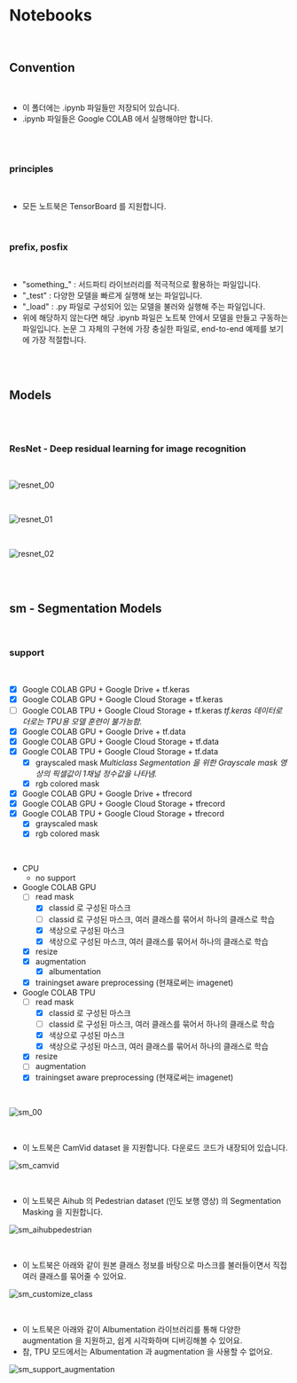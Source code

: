 # Notebooks

<br>

## Convention

<br>

- 이 폴더에는 .ipynb 파일들만 저장되어 있습니다.
- .ipynb 파일들은 Google COLAB 에서 실행해야만 합니다.

<br><br>

### principles

<br>

- 모든 노트북은 TensorBoard 를 지원합니다.

<br>

### prefix, posfix

<br>

- "something_" : 서드파티 라이브러리를 적극적으로 활용하는 파일입니다.
- "_test" : 다양한 모델을 빠르게 실행해 보는 파일입니다.
- "_load" : .py 파일로 구성되어 있는 모델을 불러와 실행해 주는 파일입니다.
- 위에 해당하지 않는다면 해당 .ipynb 파일은 노트북 안에서 모델을 만들고 구동하는 파일입니다. 논문 그 자체의 구현에 가장 충실한 파일로, end-to-end 예제를 보기에 가장 적절합니다.

<br><br>

## Models

<br><br>

### ResNet - Deep residual learning for image recognition

<br>

![resnet_00](https://github.com/ProtossDragoon/paper_implementation_and_testing_tf2/blob/main/docs/img/resnet_00.png?raw=true)

<br>

![resnet_01](https://github.com/ProtossDragoon/paper_implementation_and_testing_tf2/blob/main/docs/img/resnet_01.png?raw=true)

<br>

![resnet_02](https://github.com/ProtossDragoon/paper_implementation_and_testing_tf2/blob/main/docs/img/resnet_02.png?raw=true)

<br><br>

## sm - Segmentation Models

<br>

### support

<br>

- [x] Google COLAB GPU + Google Drive + tf.keras
- [x] Google COLAB GPU + Google Cloud Storage + tf.keras
- [ ] Google COLAB TPU + Google Cloud Storage + tf.keras *tf.keras 데이터로더로는 TPU용 모델 훈련이 불가능함.*
- [x] Google COLAB GPU + Google Drive + tf.data
- [x] Google COLAB GPU + Google Cloud Storage + tf.data
- [x] Google COLAB TPU + Google Cloud Storage + tf.data
  - [x] grayscaled mask *Multiclass Segmentation 을 위한 Grayscale mask 영상의 픽셀값이 1채널 정수값을 나타냄.*
  - [x] rgb colored mask
- [x] Google COLAB GPU + Google Drive + tfrecord
- [x] Google COLAB GPU + Google Cloud Storage + tfrecord
- [x] Google COLAB TPU + Google Cloud Storage + tfrecord
  - [x] grayscaled mask
  - [x] rgb colored mask

<br>

- CPU
  - no support
- Google COLAB GPU
  - [ ] read mask
    - [x] classid 로 구성된 마스크
    - [ ] classid 로 구성된 마스크, 여러 클래스를 묶어서 하나의 클래스로 학습
    - [x] 색상으로 구성된 마스크
    - [x] 색상으로 구성된 마스크, 여러 클래스를 묶어서 하나의 클래스로 학습
  - [x] resize
  - [x] augmentation
    - [x] albumentation
  - [x] trainingset aware preprocessing (현재로써는 imagenet)
- Google COLAB TPU
  - [ ] read mask
    - [x] classid 로 구성된 마스크
    - [ ] classid 로 구성된 마스크, 여러 클래스를 묶어서 하나의 클래스로 학습
    - [x] 색상으로 구성된 마스크
    - [x] 색상으로 구성된 마스크, 여러 클래스를 묶어서 하나의 클래스로 학습
  - [x] resize
  - [ ] augmentation
  - [x] trainingset aware preprocessing (현재로써는 imagenet)

<br>

![sm_00](https://github.com/ProtossDragoon/paper_implementation_and_testing_tf2/blob/main/docs/img/sm_00.png?raw=true)

<br>

- 이 노트북은 CamVid dataset 을 지원합니다. 다운로드 코드가 내장되어 있습니다.

![sm_camvid](https://github.com/ProtossDragoon/paper_implementation_and_testing_tf2/blob/main/docs/img/sm_camvid.png?raw=true)

<br>

- 이 노트북은 Aihub 의 Pedestrian dataset (인도 보행 영상) 의 Segmentation Masking 을 지원합니다.

![sm_aihubpedestrian](https://github.com/ProtossDragoon/paper_implementation_and_testing_tf2/blob/main/docs/img/sm_aihubpedestrian.png?raw=true)

<br>

- 이 노트북은 아래와 같이 원본 클래스 정보를 바탕으로 마스크를 불러들이면서 직접 여러 클래스를 묶어줄 수 있어요.

![sm_customize_class](https://github.com/ProtossDragoon/paper_implementation_and_testing_tf2/blob/main/docs/img/sm_customize_class.png?raw=true)

<br>

- 이 노트북은 아래와 같이 Albumentation 라이브러리를 통해 다양한 augmentation 을 지원하고, 쉽게 시각화하며 디버깅해볼 수 있어요.
- 참, TPU 모드에서는 Albumentation 과 augmentation 을 사용할 수 없어요.

![sm_support_augmentation](https://github.com/ProtossDragoon/paper_implementation_and_testing_tf2/blob/main/docs/img/sm_support_augmentation.png?raw=true)

<br>